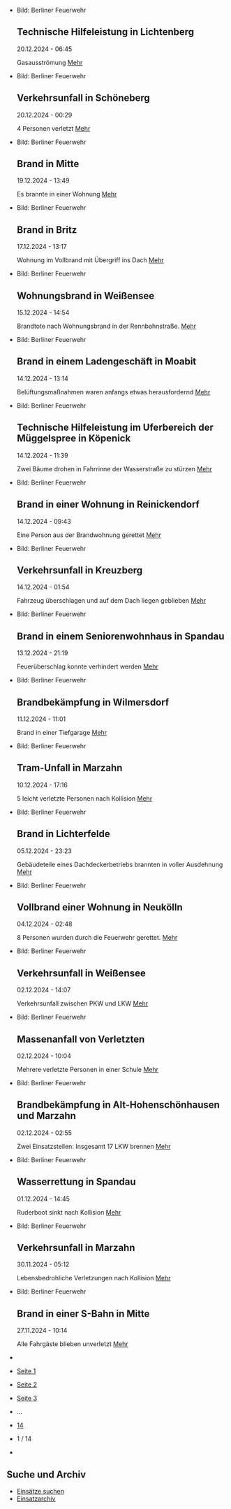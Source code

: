 * Bild: Berliner Feuerwehr

  Technische Hilfeleistung in Lichtenberg
  ----------

   20.12.2024 - 06:45

   Gasausströmung
  [Mehr](https://www.berliner-feuerwehr.de/aktuelles/einsaetze/technische-hilfeleistung-in-lichtenberg-4735/)

* Bild: Berliner Feuerwehr

  Verkehrsunfall in Schöneberg
  ----------

   20.12.2024 - 00:29

   4 Personen verletzt
  [Mehr](https://www.berliner-feuerwehr.de/aktuelles/einsaetze/verkehrsunfall-in-schoeneberg-3-4734/)

* Bild: Berliner Feuerwehr

  Brand in Mitte
  ----------

   19.12.2024 - 13:49

   Es brannte in einer Wohnung
  [Mehr](https://www.berliner-feuerwehr.de/aktuelles/einsaetze/brand-in-mitte-11-4733/)

* Bild: Berliner Feuerwehr

  Brand in Britz
  ----------

   17.12.2024 - 13:17

   Wohnung im Vollbrand mit Übergriff ins Dach
  [Mehr](https://www.berliner-feuerwehr.de/aktuelles/einsaetze/brand-in-britz-5-4732/)

* Bild: Berliner Feuerwehr

  Wohnungsbrand in Weißensee
  ----------

   15.12.2024 - 14:54

   Brandtote nach Wohnungsbrand in der Rennbahnstraße.
  [Mehr](https://www.berliner-feuerwehr.de/aktuelles/einsaetze/wohnungsbrand-in-weissensee-2-4731/)

* Bild: Berliner Feuerwehr

  Brand in einem Ladengeschäft in Moabit
  ----------

   14.12.2024 - 13:14

   Belüftungsmaßnahmen waren anfangs etwas herausfordernd
  [Mehr](https://www.berliner-feuerwehr.de/aktuelles/einsaetze/brand-in-einem-ladengeschaeft-in-moabit-4730/)

* Bild: Berliner Feuerwehr

  Technische Hilfeleistung im Uferbereich der Müggelspree in Köpenick
  ----------

   14.12.2024 - 11:39

   Zwei Bäume drohen in Fahrrinne der Wasserstraße zu stürzen
  [Mehr](https://www.berliner-feuerwehr.de/aktuelles/einsaetze/technische-hilfeleistung-an-und-auf-der-mueggelspree-in-koepenick-4729/)

* Bild: Berliner Feuerwehr

  Brand in einer Wohnung in Reinickendorf
  ----------

   14.12.2024 - 09:43

   Eine Person aus der Brandwohnung gerettet
  [Mehr](https://www.berliner-feuerwehr.de/aktuelles/einsaetze/brand-in-einer-wohnung-in-reinickendorf-4728/)

* Bild: Berliner Feuerwehr

  Verkehrsunfall in Kreuzberg
  ----------

   14.12.2024 - 01:54

   Fahrzeug überschlagen und auf dem Dach liegen geblieben
  [Mehr](https://www.berliner-feuerwehr.de/aktuelles/einsaetze/verkehrsunfall-in-kreuzberg-2-4727/)

* Bild: Berliner Feuerwehr

  Brand in einem Seniorenwohnhaus in Spandau
  ----------

   13.12.2024 - 21:19

   Feuerüberschlag konnte verhindert werden
  [Mehr](https://www.berliner-feuerwehr.de/aktuelles/einsaetze/default-12fb5b9d3016d37d6d3e29e6533489f0-3-4726/)

* Bild: Berliner Feuerwehr

  Brandbekämpfung in Wilmersdorf
  ----------

   11.12.2024 - 11:01

   Brand in einer Tiefgarage
  [Mehr](https://www.berliner-feuerwehr.de/aktuelles/einsaetze/brandbekaempfung-in-wilmersdorf-4725/)

* Bild: Berliner Feuerwehr

  Tram-Unfall in Marzahn
  ----------

   10.12.2024 - 17:16

   5 leicht verletzte Personen nach Kollision
  [Mehr](https://www.berliner-feuerwehr.de/aktuelles/einsaetze/tram-unfall-in-marzahn-4724/)

* Bild: Berliner Feuerwehr

  Brand in Lichterfelde
  ----------

   05.12.2024 - 23:23

   Gebäudeteile eines Dachdeckerbetriebs brannten in voller Ausdehnung
  [Mehr](https://www.berliner-feuerwehr.de/aktuelles/einsaetze/brand-in-lichterfelde-4-4723/)

* Bild: Berliner Feuerwehr

  Vollbrand einer Wohnung in Neukölln
  ----------

   04.12.2024 - 02:48

   8 Personen wurden durch die Feuerwehr gerettet.
  [Mehr](https://www.berliner-feuerwehr.de/aktuelles/einsaetze/vollbrand-einer-wohnung-in-neukoelln-4722/)

* Bild: Berliner Feuerwehr

  Verkehrsunfall in Weißensee
  ----------

   02.12.2024 - 14:07

   Verkehrsunfall zwischen PKW und LKW
  [Mehr](https://www.berliner-feuerwehr.de/aktuelles/einsaetze/verkehrsunfall-in-weissensee-2-4721/)

* Bild: Berliner Feuerwehr

  Massenanfall von Verletzten
  ----------

   02.12.2024 - 10:04

   Mehrere verletzte Personen in einer Schule
  [Mehr](https://www.berliner-feuerwehr.de/aktuelles/einsaetze/massenanfall-von-verletzten-4720/)

* Bild: Berliner Feuerwehr

  Brandbekämpfung in Alt-Hohenschönhausen und Marzahn
  ----------

   02.12.2024 - 02:55

   Zwei Einsatzstellen: Insgesamt 17 LKW brennen
  [Mehr](https://www.berliner-feuerwehr.de/aktuelles/einsaetze/brandbekaempfung-in-alt-hohenschoenhausen-und-marzahn-4719/)

* Bild: Berliner Feuerwehr

  Wasserrettung in Spandau
  ----------

   01.12.2024 - 14:45

   Ruderboot sinkt nach Kollision
  [Mehr](https://www.berliner-feuerwehr.de/aktuelles/einsaetze/wasserrettung-in-spandau-4718/)

* Bild: Berliner Feuerwehr

  Verkehrsunfall in Marzahn
  ----------

   30.11.2024 - 05:12

   Lebensbedrohliche Verletzungen nach Kollision
  [Mehr](https://www.berliner-feuerwehr.de/aktuelles/einsaetze/verkehrsunfall-in-marzahn-3-4717/)

* Bild: Berliner Feuerwehr

  Brand in einer S-Bahn in Mitte
  ----------

   27.11.2024 - 10:14

   Alle Fahrgäste blieben unverletzt
  [Mehr](https://www.berliner-feuerwehr.de/aktuelles/einsaetze/brand-1-4715/)

* []()
* [Seite 1](https://www.berliner-feuerwehr.de/aktuelles/einsaetze/1/)
* [Seite 2](https://www.berliner-feuerwehr.de/aktuelles/einsaetze/2/)
* [Seite 3](https://www.berliner-feuerwehr.de/aktuelles/einsaetze/3/)
* …
* [14](https://www.berliner-feuerwehr.de/aktuelles/einsaetze/14/)
* 1 / 14
* [](https://www.berliner-feuerwehr.de/aktuelles/einsaetze/2/)

Suche und Archiv
----------

* [Einsätze suchen](https://www.berliner-feuerwehr.de/aktuelles/einsaetze/einsatzsuche/)
* [Einsatzarchiv](https://www.berliner-feuerwehr.de/aktuelles/einsaetze/einsatzarchiv/)
